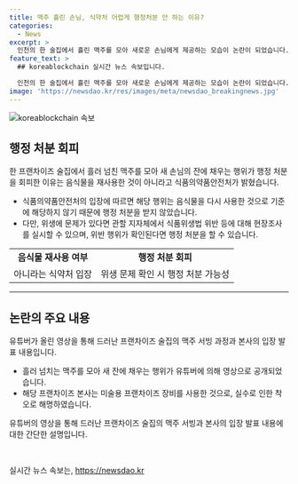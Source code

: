 ```yaml
---
title: 맥주 흘린 손님, 식약처 어렵게 행정처분 안 하는 이유?
categories:
  - News
excerpt: >
  인천의 한 술집에서 흘린 맥주를 모아 새로운 손님에게 제공하는 모습이 논란이 되었습니다. 식품의약품안전처는 해당 행위가 음식물을 재사용한 것이 아니라고 밝혔지만, 위생 문제로 인해 현장조사 등이 이뤄질 수 있다고 합니다. 프랜차이즈 본사는 신규 사장의 실수로 해명하였으나, 사람들은 여전히 불안감을 표현하고 있습니다. 해당 사건은 지속적인 모니터링이 필요한 상황으로 보입니다. (단어 수: 110)
feature_text: >
  ## koreablockchain 실시간 뉴스 속보입니다.

  인천의 한 술집에서 흘린 맥주를 모아 새로운 손님에게 제공하는 모습이 논란이 되었습니다. 식품의약품안전처는 해당 행위가 음식물을 재사용한 것이 아니라고 밝혔지만, 위생 문제로 인해 현장조사 등이 이뤄질 수 있다고 합니다. 프랜차이즈 본사는 신규 사장의 실수로 해명하였으나, 사람들은 여전히 불안감을 표현하고 있습니다. 해당 사건은 지속적인 모니터링이 필요한 상황으로 보입니다. (단어 수: 110)
image: 'https://newsdao.kr/res/images/meta/newsdao_breakingnews.jpg'
---
```


<p><img src="https://newsdao.kr/res/images/meta/newsdao_breakingnews.jpg" alt="koreablockchain 속보" /></p>

<h2 data-ke-size="size26">행정 처분 회피</h2>

<p data-ke-size="size16">한 프랜차이즈 술집에서 흘러 넘친 맥주를 모아 새 손님의 잔에 채우는 행위가 행정 처분을 회피한 이유는 음식물을 재사용한 것이 아니라고 식품의약품안전처가 밝혔습니다.</p>

<ul>
  <li>식품의약품안전처의 입장에 따르면 해당 행위는 음식물을 다시 사용한 것으로 기준에 해당하지 않기 때문에 행정 처분을 받지 않았습니다.</li>
  <li>다만, 위생에 문제가 있다면 관할 지자체에서 식품위생법 위반 등에 대해 현장조사를 실시할 수 있으며, 위반 행위가 확인된다면 행정 처분을 할 수 있습니다.</li>
</ul>

<table>
  <tr>
    <td style="text-align: center; height: 17px;"><b>음식물 재사용 여부</b></td>
    <td style="text-align: center; height: 17px;"><b>행정 처분 회피</b></td>
  </tr>
  <tr>
    <td style="text-align: center; height: 17px;">아니라는 식약처 입장</td>
    <td style="text-align: center; height: 17px;">위생 문제 확인 시 행정 처분 가능성</td>
  </tr>
</table>

<hr>

<h2 data-ke-size="size26">논란의 주요 내용</h2>

<p data-ke-size="size16">유튜버가 올린 영상을 통해 드러난 프랜차이즈 술집의 맥주 서빙 과정과 본사의 입장 발표 내용입니다.</p>

<ul>
  <li>흘러 넘치는 맥주를 모아 새 잔에 채우는 행위가 유튜버에 의해 영상으로 공개되었습니다.</li>
  <li>해당 프랜차이즈 본사는 미술용 프랜차이즈 장비를 사용한 것으로, 실수로 인한 착오로 해명하였습니다.</li>
</ul>

<p data-ke-size="size16">유튜버의 영상을 통해 드러난 프랜차이즈 술집의 맥주 서빙과 본사의 입장 발표 내용에 대한 간단한 설명입니다.</p>

<p data-ke-size="size16">&nbsp;</p>
실시간 뉴스 속보는, <a href="https://newsdao.kr" rel="dofollow">https://newsdao.kr</a>


